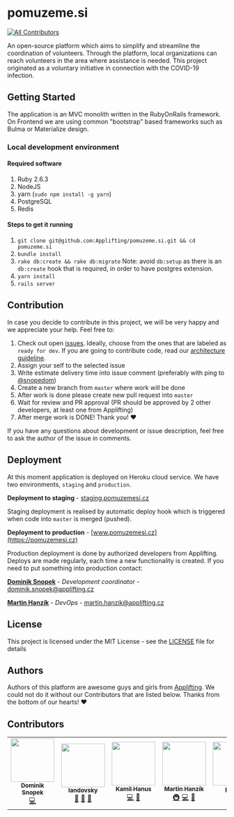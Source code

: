 # pomuzeme.si
<!-- ALL-CONTRIBUTORS-BADGE:START - Do not remove or modify this section -->
[![All Contributors](https://img.shields.io/badge/all_contributors-7-orange.svg?style=flat-square)](#contributors-)
<!-- ALL-CONTRIBUTORS-BADGE:END -->

An open-source platform which aims to simplify and streamline the coordination of volunteers. Through the platform, local organizations can reach volunteers in the area where assistance is needed. This project originated as a voluntary initiative in connection with the COVID-19 infection.

## Getting Started

The application is an MVC monolith written in the RubyOnRails framework. On Frontend we are using common "bootstrap" based frameworks such as Bulma or Materialize design.

### Local development environment

#### Required software

1. Ruby 2.6.3
2. NodeJS
3. yarn (`sudo npm install -g yarn`)
4. PostgreSQL
5. Redis

#### Steps to get it running

1. `git clone git@github.com:Applifting/pomuzeme.si.git && cd pomuzeme.si`
2. `bundle install`
3. `rake db:create && rake db:migrate` Note: avoid `db:setup` as there is an `db:create` hook that is required,
   in order to have postgres extension.
4. `yarn install`
5. `rails server`

## Contribution

In case you decide to contribute in this project, we will be very happy and we appreciate your help. Feel free to:

1. Check out open [issues](https://github.com/Applifting/pomuzeme.si/issues). Ideally, choose from the ones that are labeled as `ready for dev`. If you are going to contribute code, read our [architecture guideline](./doc/architecture.md).
2. Assign your self to the selected issue
3. Write estimate delivery time into issue comment (preferably with ping to [@snopedom](https://github.com/snopedom))
4. Create a new branch from `master` where work will be done
5. After work is done please create new pull request into `master`
6. Wait for review and PR approval (PR should be approved by 2 other developers, at least one from Applifting)
7. After merge work is DONE! Thank you! :heart:

If you have any questions about development or issue description, feel free to ask the author of the issue in comments.

## Deployment

At this moment application is deployed on Heroku cloud service. We have two environments, `staging` and `production`.

**Deployment to staging** - [staging.pomuzemesi.cz](https://staging.pomuzemesi.cz)

Staging deployment is realised by automatic deploy hook which is triggered when code into `master` is merged (pushed).

**Deployment to production** - [www.pomuzemesi.cz](https://pomuzemesi.cz)

Production deployment is done by authorized developers from Applifting. Deploys are made regularly, each time a new functionality is created. If you need to put something into production contact:

[**Dominik Snopek**](https://github.com/snopedom) - _Development coordinator_ - dominik.snopek@applifting.cz

[**Martin Hanzík**](https://github.com/martinhanzik) - _DevOps_ - martin.hanzik@applifting.cz

## License

This project is licensed under the MIT License - see the [LICENSE](LICENSE) file for details

## Authors

Authors of this platform are awesome guys and girls from [Applifting](www.applifting.io). We could not do it without our Contributors that are listed below. Thanks from the bottom of our hearts! :heart:

## Contributors

<!-- ALL-CONTRIBUTORS-LIST:START - Do not remove or modify this section -->
<!-- prettier-ignore-start -->
<!-- markdownlint-disable -->
<table>
  <tr>
    <td align="center"><a href="http://www.applifting.cz"><img src="https://avatars2.githubusercontent.com/u/10887101?v=4" width="100px;" alt=""/><br /><sub><b>Dominik Snopek</b></sub></a><br /><a href="https://github.com/Applifting/pomuzeme.si/commits?author=snopedom" title="Code">💻</a></td>
    <td align="center"><a href="https://github.com/landovsky"><img src="https://avatars1.githubusercontent.com/u/435847?v=4" width="100px;" alt=""/><br /><sub><b>landovsky</b></sub></a><br /><a href="#ideas-landovsky" title="Ideas, Planning, & Feedback">🤔</a> <a href="#projectManagement-landovsky" title="Project Management">📆</a> <a href="#business-landovsky" title="Business development">💼</a></td>
    <td align="center"><a href="https://github.com/arthurwozniak"><img src="https://avatars1.githubusercontent.com/u/1984961?v=4" width="100px;" alt=""/><br /><sub><b>Kamil Hanus</b></sub></a><br /><a href="https://github.com/Applifting/pomuzeme.si/commits?author=arthurwozniak" title="Code">💻</a> <a href="https://github.com/Applifting/pomuzeme.si/pulls?q=is%3Apr+reviewed-by%3Aarthurwozniak" title="Reviewed Pull Requests">👀</a></td>
    <td align="center"><a href="https://github.com/martinhanzik"><img src="https://avatars2.githubusercontent.com/u/107980?v=4" width="100px;" alt=""/><br /><sub><b>Martin Hanzík</b></sub></a><br /><a href="#infra-martinhanzik" title="Infrastructure (Hosting, Build-Tools, etc)">🚇</a> <a href="https://github.com/Applifting/pomuzeme.si/commits?author=martinhanzik" title="Code">💻</a> <a href="https://github.com/Applifting/pomuzeme.si/pulls?q=is%3Apr+reviewed-by%3Amartinhanzik" title="Reviewed Pull Requests">👀</a></td>
    <td align="center"><a href="https://github.com/pavelc"><img src="https://avatars0.githubusercontent.com/u/306990?v=4" width="100px;" alt=""/><br /><sub><b>pavelc</b></sub></a><br /><a href="https://github.com/Applifting/pomuzeme.si/commits?author=pavelc" title="Code">💻</a> <a href="https://github.com/Applifting/pomuzeme.si/pulls?q=is%3Apr+reviewed-by%3Apavelc" title="Reviewed Pull Requests">👀</a></td>
    <td align="center"><a href="https://github.com/vlnevyhosteny"><img src="https://avatars3.githubusercontent.com/u/15954946?v=4" width="100px;" alt=""/><br /><sub><b>vnevyhosteny</b></sub></a><br /><a href="https://github.com/Applifting/pomuzeme.si/commits?author=vlnevyhosteny" title="Code">💻</a></td>
    <td align="center"><a href="https://github.com/klaravytiskova"><img src="https://avatars2.githubusercontent.com/u/62238792?v=4" width="100px;" alt=""/><br /><sub><b>klaravytiskova</b></sub></a><br /><a href="https://github.com/Applifting/pomuzeme.si/issues?q=author%3Aklaravytiskova" title="Bug reports">🐛</a></td>
  </tr>
</table>

<!-- markdownlint-enable -->
<!-- prettier-ignore-end -->
<!-- ALL-CONTRIBUTORS-LIST:END -->
